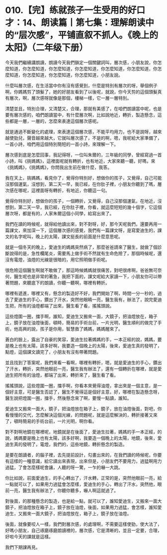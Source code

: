 # 010.【完】练就孩子一生受用的好口才：14、朗读篇丨第七集：理解朗读中的“层次感”，平铺直叙不抓人。《晚上的太阳》（二年级下册）

今天我們繼續講朗讀，朗讀今天我們鎖定一個關鍵詞叫，層次感，小朋友說，你怎麼知道，你怎麼知道，你怎麼知道，你怎麼知道，你怎麼知道，你怎麼知道，你怎麼知道，你怎麼知道，你怎麼知道，你怎麼知道，小朋友說。

什麼叫層次感，在生活當中你有沒有感覺到，什麼是特別有層次的呀，舉個例子啊，你媽媽剪了頭髮了，她的好朋友看到了以後呢，就說，你今天剪的這個頭髮真有層次，啊，層次感呀就像是那個，樓梯一樣，它一層一層特別。

清楚並且，特別合理，又清楚又，合理，那就有美感了，在咱們朗讀當中呢，也是要有層次感的，咱們朗讀當中，有什麼層次啊，比如說地近，轉折，製造懸念，這些都是一層，一層的，怎麼來表達這個層次感呢。

就是通過不斷變化的處理，來表達這個層次感，不能平均用力，也不是說呀，越來越使勁兒，聲音越來越大，它就叫層次感了，不是的啊，嗯，我呢給大家準備了，一首小詩，咱們用這個特別簡短的一首小詩，來理解一下。

層次感到底是怎麼回事，我記得呀，一位叫朱爾的，三年級的同學，曾經寫過一首小詩，叫《挑媽媽》，這裡面呢就有轉折，也有地近，大家來聽一聽，好嗎，來《挑媽媽》，《挑媽媽》，你問我出生前在做什麼，我答。

我在天上，挑媽媽，看見你了，覺得你特別好，想做你的孩子，又覺得，自己可能沒那個運氣，沒想到，第二天一早，我已經，在你肚子裡，小朋友你聽到了嗎，層次感在哪呢，這裡面呀有轉折，有地近，你聽這一句。

覺得你特別好，想做你的孩子，一個轉折，又覺得，自己沒那個運氣，在地近，沒想到，第二天一早，我已經，在你肚子裡，你看，就這麼短短的幾十個字，它這個層次呀，都是有的，人家朱爾這個小同學，給寫出來了。

我們在讀的時候呢，就得給他讀出來，對不對呀，好，那今天呢我們，還要再用一篇課文，來加深一下，這個層次感的感覺，我們有一篇課文呀，是寫愛迪生的，課文的名字呢叫，晚上的太陽，課文挺長的前面是什麼意思呢。

就是一個冬天的晚上，愛迪生的媽媽突然病了，那麼爸爸請來了醫生，就做了個診斷說得的是，急性欄尾炎，需要馬上做手術不然就有生命危險了，那個時候呢，還沒有電燈，油燈的光線是很暗的，用它照明做手術呢。

很危險這個醫生啊就不敢做了，那這時候媽媽就很痛苦，對吧很疼啊，爸爸無可奈何，醫生呢也是非常的著急，我把下面的，課文呢給大家讀一下，小朋友你可以帶著問題，來聽底下的朗讀，你聽一聽啊，哪裡有轉折。

哪裡有遞進，哪裡又有，懸念的製造好不好，我們開始了啊，時間一分一秒的，過去了愛迪生的手心，鑽出了汗水，突然他眼睛一亮，醫生我有，辦法了，說完愛迪生把，所有的油燈都端了出來，醫生看了看，搖搖頭說。

這些燈圍一圈，擋手啊，誰知，愛迪生又搬來一面，大鏡子，把油燈放在，箱子上，鏡子放在油燈後面，頓時，簡易的手術台前，一片光明，醫生順利的做完了手術，他高興的說，孩子是你用，智慧救了媽媽，媽媽醒來了。

蒼白的臉上，露出了自豪的笑容，愛迪生拉著媽媽的手，一本正經的說，媽媽，要是晚上也有太陽，該多好啊，我要造一個晚上的太陽，後來，愛迪生真的發明了，點燈，這個課文讀完了，小朋友有沒有帶著問題。

並且找到了答案呢，我們來看一看啊，哪裡有轉折，嗯，就是愛迪生的手心，鑽出了汗水，轉折，突然他眼前一亮，醫生我有辦法了，還有一個轉折在哪裡，就是愛迪生把所有的油燈，都端了出來，轉折來了，醫生看了看。

搖搖頭說，這些燈圍一圈，擋手啊，你看本來覺得油燈，拿出來是一個主意，是一個好主意，可是醫生否認了，醫生不覺得這是個好主意，好，哪裡在製造懸念呀，醫生說把燈圍一圈，擋手，然後懸念來了啊，要慢一點讀，誰知。

愛迪生又搬來一面大，鏡子，把油燈放在箱子上，鏡子，放在油燈後面，對吧，你看慢慢的交代，怎麼解決這個光線，的問題呢，就是這麼解決的，轉折接著又來了，頓時簡易的手術台前，一片光明，啊你看。

對不對啊地鏡在哪裡呢，地鏡就是在後面了，愛迪生拉著，媽媽的手一本正經，的說，媽媽要是晚上也有太陽，該多好啊，我要造一個晚上的太陽，地鏡，後來，愛迪生真的發明了，電燈，我們的，這些地鏡，轉折懸念的製造。

是要在朗讀者，的腦子裡，去先提前設計，勾畫出來的，在我們讀的時候呢，你要有這樣的一種意識，給它讀出來表現，出來但是，小朋友們不要用力，過猛啊用力過猛，了會怎麼樣呢會讓，人聽的呀一驚，一乍的嚇一大跳。

你比如說，前面愛迪生，的手心轉出了，汗水轉，正常的是，突然他眼前一亮，給一點就可以了，如果用力過猛會怎麼樣，愛迪生的手心，轉出了汗水，突然他，眼前一亮，醫生我有辦法了，你聽你聽多，嚇人啊這就過了。

對後面，的那種懸念的製造，也是給一點，就可以了，誰知愛迪生，又搬來一面大鏡子，把油燈放在箱子上，鏡子放在油燈，後面，如果用力過猛，會怎樣，誰知愛迪生，又搬來一面大鏡子，把油燈放在，箱子上，鏡子放在油燈。

後面，就像要咬人一樣，我們對層次感，的處理啊，不需要這樣使勁，使大法了，好嗎小朋友，自己琢磨琢磨朗讀裡的，層次感，它是清晰的，並且一定要，合理，好啦今天的課就是這樣。

我們下期課再見。